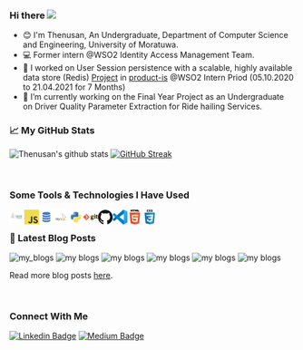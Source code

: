 ### Hi there <img src="https://media.giphy.com/media/hvRJCLFzcasrR4ia7z/giphy.gif" width="25px">

- :blush: I'm Thenusan, An Undergraduate, Department of Computer Science and Engineering, University of Moratuwa.
- :computer: Former intern @WSO2 Identity Access Management Team.
- 🔭 I worked on User Session persistence with a scalable, highly available data store (Redis) [Project](https://github.com/wso2/product-is/issues/10453) in [product-is](https://github.com/wso2/product-is) @WSO2 Intern Priod (05.10.2020 to 21.04.2021 for 7 Months)
- 🌱 I’m currently working on the Final Year Project as an Undergraduate on Driver Quality Parameter Extraction for Ride hailing Services.


### 📈 My GitHub Stats 

![Thenusan's github stats](https://github-readme-stats.vercel.app/api?username=sthenusan&show_icons=true&theme=radical) [![GitHub Streak](https://github-readme-streak-stats.herokuapp.com/?user=sthenusan)](https://git.io/streak-stats)

<br />

### Some Tools & Technologies I Have Used

<img align="left" alt="Java" width="26px" src="https://raw.githubusercontent.com/github/explore/80688e429a7d4ef2fca1e82350fe8e3517d3494d/topics/java/java.png" />
<img align="left" alt="JavaScript" width="26px" src="https://raw.githubusercontent.com/github/explore/80688e429a7d4ef2fca1e82350fe8e3517d3494d/topics/javascript/javascript.png" />
<img align="left" alt="SQL" width="26px" src="https://raw.githubusercontent.com/github/explore/80688e429a7d4ef2fca1e82350fe8e3517d3494d/topics/sql/sql.png" />
<img align="left" alt="MySQL" width="26px" src="https://raw.githubusercontent.com/github/explore/80688e429a7d4ef2fca1e82350fe8e3517d3494d/topics/mysql/mysql.png" />
<img align="left" alt="Python" width="26px" src="https://raw.githubusercontent.com/github/explore/80688e429a7d4ef2fca1e82350fe8e3517d3494d/topics/python/python.png" />
<img align="left" alt="Git" width="26px" src="https://raw.githubusercontent.com/github/explore/80688e429a7d4ef2fca1e82350fe8e3517d3494d/topics/git/git.png" />
<img align="left" alt="GitHub" width="26px" src="https://raw.githubusercontent.com/github/explore/78df643247d429f6cc873026c0622819ad797942/topics/github/github.png" />
<img align="left" alt="Visual Studio Code" width="26px" src="https://raw.githubusercontent.com/github/explore/80688e429a7d4ef2fca1e82350fe8e3517d3494d/topics/visual-studio-code/visual-studio-code.png" />
<img align="left" alt="HTML5" width="26px" src="https://raw.githubusercontent.com/github/explore/80688e429a7d4ef2fca1e82350fe8e3517d3494d/topics/html/html.png" />
<img align="left" alt="CSS3" width="26px" src="https://raw.githubusercontent.com/github/explore/80688e429a7d4ef2fca1e82350fe8e3517d3494d/topics/css/css.png" />

<br />

### :memo: Latest Blog Posts

<!-- BLOG-POST-LIST:START -->

![my_blogs](https://github-readme-medium-recent-article.vercel.app/medium/@sthenusan/0)
![my blogs](https://github-readme-medium-recent-article.vercel.app/medium/@sthenusan/1)
![my blogs](https://github-readme-medium-recent-article.vercel.app/medium/@sthenusan/2)
![my blogs](https://github-readme-medium-recent-article.vercel.app/medium/@sthenusan/4)
![my blogs](https://github-readme-medium-recent-article.vercel.app/medium/@sthenusan/5)
![my blogs](https://github-readme-medium-recent-article.vercel.app/medium/@sthenusan/6)

<!-- BLOG-POST-LIST:END -->

<p>Read more blog posts <a href="https://sthenusan.medium.com">here</a>.</p>

<br />

### Connect With Me

[![Linkedin Badge](https://img.shields.io/badge/-Thenusan-blue?style=flat-square&logo=Linkedin&logoColor=white&link=https://www.linkedin.com/in/sthenusan/)](https://www.linkedin.com/in/sthenusan/)
[![Medium Badge](https://img.shields.io/badge/-@sthenusan-03a57a?style=flat-square&labelColor=000000&logo=Medium&link=https://medium.com/@sthensuan/)](https://sthenusan.medium.com)

[comment]: <> ([<img align="left" alt="sthenusan | LinkedIn" width="22px" src="https://www.vectorlogo.zone/logos/linkedin/linkedin-icon.svg" />][linkedin])
[comment]: <> ([<img align="left" alt="sthenusan | Medium" width="22px" src="https://www.vectorlogo.zone/logos/medium/medium-tile.svg" />][medium])
